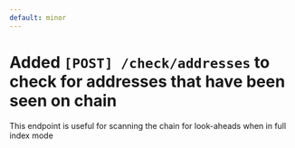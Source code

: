 ```yaml
---
default: minor
---
```


# Added `[POST] /check/addresses` to check for addresses that have been seen on chain

This endpoint is useful for scanning the chain for look-aheads when in full index mode 
